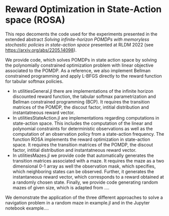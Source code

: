 # Reward Optimization in State-Action space (ROSA)

This repo decoments the code used for the experiments presented in the extended abstract *Solving infinite-horizon POMDPs with memoryless stochastic policies in state-action space* presented at RLDM 2022 (see https://arxiv.org/abs/2205.14098).

We provide code, which solves POMDPs in state action space by solving the polynomially constrained optimization problem with linear objective associated to the POMDP. As a reference, we also implement Bellman constrained programming and apply L-BFGS directly to the reward function for tabular softmax policies.

* In utilitiesGeneral.jl there are implementations of the infinite horizon discounted reward function, the tabular softmax parametrization and Bellman constrained programming (BCP). It requires the transition matrices of the POMDP, the discout factor, intitial distribution and instantatneous reward vector.
* In utilitiesStateAction.jl are implementations regarding computations in state-action space. This includes the computation of the linear and polynomial constraints for deterministic observations as well as the computation of an observation policy from a state-action frequency. The function ROSA implements the reward optimization in state-action space. It requires the transition matrices of the POMDP, the discout factor, intitial distribution and instantatneous reward vector.
* In utilitiesMazes.jl we provide code that automatically generates the transition matrices associated with a maze. It requires the maze as a two dimensional 0-1 array as well the observation mask, which specifies, which neighboring states can be observed. Further, it generates the instantaneous reward vector, which corresponds to a reward obtained at a randomly chosen state. Finally, we provide code generating random mazes of given size, which is adapted from ....

We demonstrate the application of the three different approaches to solve a navigation problem in a random maze in example.jl and in the Jupyter notebook example....
